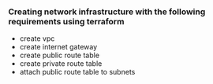 <h3> Creating network infrastructure with the following requirements using terraform </h3>
<ul>
  <li>create vpc</li>
  <li>create internet gateway</li>
  <li>create public route table</li>
  <li>create private route table</li>
  <li>attach public route table to subnets</li>
  
</ul>

